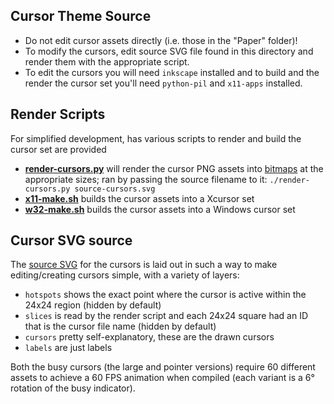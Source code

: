 ## Cursor Theme Source

- Do not edit cursor assets directly (i.e. those in the "Paper" folder)! 
- To modify the cursors, edit source SVG file found in this directory and render them with the appropriate script.
- To edit the cursors you will need `inkscape` installed and to build and the render the cursor set you'll need `python-pil` and `x11-apps` installed.

## Render Scripts

For simplified development, has various scripts to render and build the cursor set are provided

 - [**render-cursors.py**](./render-cursors.py) will render the cursor PNG assets into [bitmaps](./bitmaps) at the appropriate sizes; ran by passing the source filename to it: `./render-cursors.py source-cursors.svg`
 - [**x11-make.sh**](./x11-make.sh) builds the cursor assets into a Xcursor set
 - [**w32-make.sh**](./w32-make.sh) builds the cursor assets into a Windows cursor set

## Cursor SVG source

The [source SVG](./source-cursors.svg) for the cursors is laid out in such a way to make editing/creating cursors simple, with a variety of layers:

 - `hotspots` shows the exact point where the cursor is active within the 24x24 region (hidden by default)
 - `slices` is read by the render script and each 24x24 square had an ID that is the cursor file name (hidden by default)
 - `cursors` pretty self-explanatory, these are the drawn cursors
 - `labels` are just labels

Both the busy cursors (the large and pointer versions) require 60 different assets to achieve a 60 FPS animation when compiled (each variant is a 6&deg; rotation of the busy indicator).